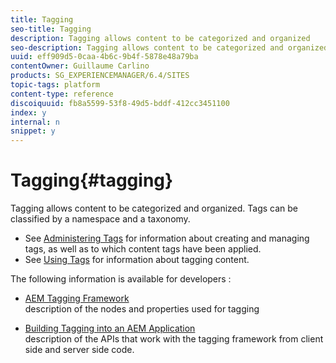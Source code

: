```yaml
---
title: Tagging
seo-title: Tagging
description: Tagging allows content to be categorized and organized
seo-description: Tagging allows content to be categorized and organized
uuid: eff909d5-0caa-4b6c-9b4f-5878e48a79ba
contentOwner: Guillaume Carlino
products: SG_EXPERIENCEMANAGER/6.4/SITES
topic-tags: platform
content-type: reference
discoiquuid: fb8a5599-53f8-49d5-bddf-412cc3451100
index: y
internal: n
snippet: y
---
```


# Tagging{#tagging}

Tagging allows content to be categorized and organized. Tags can be classified by a namespace and a taxonomy.

* See [Administering Tags](../../../sites/administering/using/tags.md) for information about creating and managing tags, as well as to which content tags have been applied.
* See [Using Tags](../../../sites/authoring/using/tags.md) for information about tagging content.

The following information is available for developers :

* [AEM Tagging Framework](../../../sites/developing/using/framework.md)  
  description of the nodes and properties used for tagging

* [Building Tagging into an AEM Application](../../../sites/developing/using/building.md)  
  description of the APIs that work with the tagging framework from client side and server side code.

